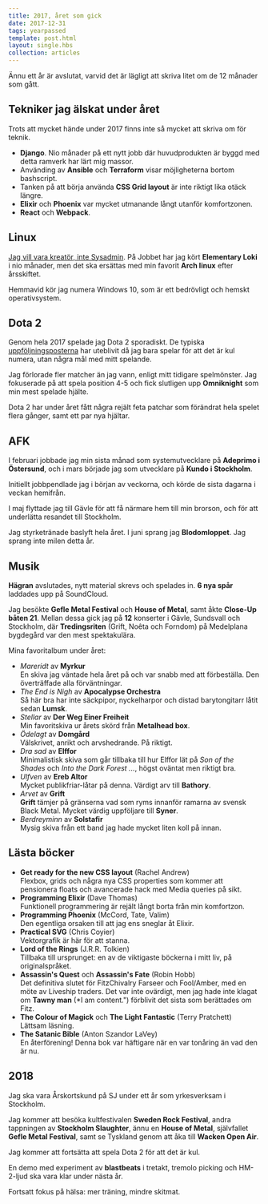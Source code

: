 ```yaml
---
title: 2017, året som gick
date: 2017-12-31
tags: yearpassed
template: post.html
layout: single.hbs
collection: articles
---
```

Ännu ett år är avslutat, varvid det är lägligt att skriva litet om de 12 månader som gått. 


## Tekniker jag älskat under året

Trots att mycket hände under 2017 finns inte så mycket att skriva om för teknik.

 * **Django**. Nio månader på ett nytt jobb där huvudprodukten är byggd med detta ramverk har lärt mig massor.
 * Använding av **Ansible** och **Terraform** visar möjligheterna bortom bashscript.
 * Tanken på att börja använda **CSS Grid layout** är inte riktigt lika otäck längre. 
 * **Elixir** och **Phoenix** var mycket utmanande långt utanför komfortzonen.
 * **React** och **Webpack**.

## Linux

[Jag vill vara kreatör, inte Sysadmin](/b/no-sysop/). På Jobbet har jag kört **Elementary Loki** i nio månader, men det ska ersättas med min favorit **Arch linux** efter årsskiftet.

Hemmavid kör jag numera Windows 10, som är ett bedrövligt och hemskt operativsystem.


## Dota 2

Genom hela 2017 spelade jag Dota 2 sporadiskt. De typiska [uppföljningsposterna](/dota2) har uteblivit då jag bara spelar för att det är kul numera, utan några mål med mitt spelande.

Jag förlorade fler matcher än jag vann, enligt mitt tidigare spelmönster. Jag fokuserade på att spela position 4-5 och fick slutligen upp **Omniknight** som min mest spelade hjälte.

Dota 2 har under året fått några rejält feta patchar som förändrat hela spelet flera gånger, samt ett par nya hjältar.


## AFK

I februari jobbade jag min sista månad som systemutvecklare på **Adeprimo i Östersund**, och i mars började jag som utvecklare på **Kundo i Stockholm**. 

Initiellt jobbpendlade jag i början av veckorna, och körde de sista dagarna i veckan hemifrån.

I maj flyttade jag till Gävle för att få närmare hem till min brorson, och för att underlätta resandet till Stockholm.

Jag styrketränade baslyft hela året. I juni sprang jag **Blodomloppet**. Jag sprang inte milen detta år.


## Musik

**Hägran** avslutades, nytt material skrevs och spelades in. **6 nya spår** laddades upp på SoundCloud.

Jag besökte **Gefle Metal Festival** och **House of Metal**, samt åkte **Close-Up båten 21**. Mellan dessa gick jag på **12** konserter i Gävle, Sundsvall och Stockholm, där **Tredingsriten** (Grift, Noêta och Forndom) på Medelplana bygdegård var den mest spektakulära.

Mina favoritalbum under året:

 * *Mareridt* av **Myrkur**  
   En skiva jag väntade hela året på och var snabb med att förbeställa. Den överträffade alla förväntningar.
 * *The End is Nigh* av **Apocalypse Orchestra**  
   Så här bra har inte säckpipor, nyckelharpor och distad barytongitarr låtit sedan **Lumsk**.
 * *Stellar* av **Der Weg Einer Freiheit**  
   Min favoritskiva ur årets skörd från **Metalhead box**.
 * *Ödelagt* av **Domgård**  
   Välskrivet, anrikt och arvshedrande. På riktigt.
 * *Dra sad* av **Elffor**  
   Minimalistisk skiva som går tillbaka till hur Elffor lät på *Son of the Shades* och *Into the Dark Forest ...*, högst oväntat men riktigt bra.
 * *Ulfven* av **Ereb Altor**  
   Mycket publikfriar-låtar på denna. Värdigt arv till **Bathory**.
 * *Arvet* av **Grift**  
   **Grift** tämjer på gränserna vad som ryms innanför ramarna av svensk Black Metal. Mycket värdig uppföljare till **Syner**.
 * *Berdreyminn* av **Solstafir**  
   Mysig skiva från ett band jag hade mycket liten koll på innan.


## Lästa böcker

 * **Get ready for the new CSS layout** (Rachel Andrew)  
   Flexbox, grids och några nya CSS properties som kommer att pensionera floats och avancerade hack med Media queries på sikt.
 * **Programming Elixir** (Dave Thomas)  
   Funktionell programmering är rejält långt borta från min komfortzon.
 * **Programming Phoenix** (McCord, Tate, Valim)  
   Den egentliga orsaken till att jag ens sneglar åt Elixir.
 * **Practical SVG** (Chris Coyier)  
   Vektorgrafik är här för att stanna.
 * **Lord of the Rings** (J.R.R. Tolkien)  
   Tillbaka till ursprunget: en av de viktigaste böckerna i mitt liv, på originalspråket.
 * **Assassin's Quest** och **Assassin's Fate** (Robin Hobb)    
   Det definitiva slutet för FitzChivalry Farseer och Fool/Amber, med en möte av Liveship traders. Det var inte ovärdigt, men jag hade inte klagat om **Tawny man** (*I am content.") förblivit det sista som berättades om Fitz.
 * **The Colour of Magick** och **The Light Fantastic** (Terry Pratchett)  
   Lättsam läsning.
 * **The Satanic Bible** (Anton Szandor LaVey)  
   En återförening! Denna bok var häftigare när en var tonåring än vad den är nu.


## 2018

Jag ska vara Årskortskund på SJ under ett år som yrkesverksam i Stockholm.

Jag kommer att besöka kultfestivalen **Sweden Rock Festival**, andra tappningen av **Stockholm Slaughter**, ännu en **House of Metal**, självfallet **Gefle Metal Festival**, samt se Tyskland genom att åka till **Wacken Open Air**.

Jag kommer att fortsätta att spela Dota 2 för att det är kul.

En demo med experiment av **blastbeats** i tretakt, tremolo picking och HM-2-ljud ska vara klar under nästa år.

Fortsatt fokus på hälsa: mer träning, mindre skitmat.